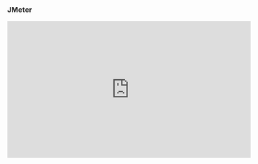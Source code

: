 

### JMeter

<iframe width="560" height="315" src="https://www.youtube.com/embed/noZppBruOSY" title="YouTube video player" frameborder="0" allow="accelerometer; autoplay; clipboard-write; encrypted-media; gyroscope; picture-in-picture" allowfullscreen></iframe>
